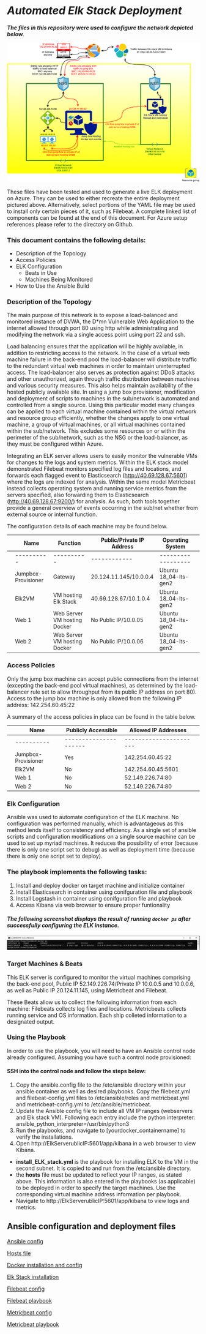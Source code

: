 # ***Automated Elk Stack Deployment***

***The files in this repository were used to configure the network depicted below.***

![](diagrams/Final_Diagram_1a.png)

These files have been tested and used to generate a live ELK deployment on Azure. They can be used to either recreate the entire deployment pictured above. Alternatively, select portions of the YAML file may be used to install only certain pieces of it, such as Filebeat. A complete linked list of components can be found at the end of this document. For Azure setup references please refer to the [](Azure_and_Kibana_Screens) directory on Github.


### **This document contains the following details:**
- Description of the Topology
- Access Policies
- ELK Configuration
  - Beats in Use
  - Machines Being Monitored
- How to Use the Ansible Build


### **Description of the Topology**

The main purpose of this network is to expose a load-balanced and monitored instance of DVWA, the D*mn Vulnerable Web Application to the internet allowed through port 80 using http while administrating and modifying the network via a single access point using port 22 and ssh.

Load balancing ensures that the application will be highly available, in addition to restricting access to the network. In the case of a virtual web machine failure in the back-end pool the load-balancer will distribute traffic to the redundant virtual web machines in order to maintain uninterrupted access. The load-balancer also serves as protection against DDoS attacks and other unauthorized, again through traffic distribution between machines and various security measures. This also helps maintain availability of  the hosted publicly available site.
In using a jump box provisioner, modification and deployment of scripts to machines in the sub/network is automated and controlled from a single source. Using this particular model many changes can be applied to each virtual machine contained within the virtual network and resource group efficiently, whether the changes apply to one virtual machine, a group of virtual machines, or all virtual machines contained within the sub/network. This excludes some resources on or within the perimeter of the sub/network, such as the NSG or the load-balancer, as they must be configured within Azure.

Integrating an ELK server allows users to easily monitor the vulnerable VMs for changes to the logs and system metrics. Within the ELK stack model demonstrated Filebeat monitors specified log files and locations, and forwards each flagged event to Elasticsearch (http://40.69.128.67:5601) where the logs are indexed for analysis.
Within the same model Metricbeat instead collects operating system and running service metrics from the servers specified, also forwarding them to  Elasticsearch (http://40.69.128.67:9200/) for analysis.
As such, both tools together provide a general overview of events occurring in the sub/net whether from external source or internal function.

The configuration details of each machine may be found below.


|   | Name                | Function                     | Public/Private IP Address | Operating System      |   |
|---|---------------------|------------------------------|---------------------------|-----------------------|---|
|   | ----------          | ----------                   | ------------              | ------------------    |   |
|   | Jumpbox-Provisioner | Gateway                      | 20.124.11.145/10.0.0.4    | Ubuntu 18_04-lts-gen2 |   |
|   | Elk2VM              | VM hosting Elk Stack         | 40.69.128.67/10.1.0.4     | Ubuntu 18_04-lts-gen2 |   |
|   | Web 1               | Web Server VM hosting Docker | No Public IP/10.0.05      | Ubuntu 18_04-lts-gen2 |   |
|   | Web 2               | Web Server VM hosting Docker | No Public IP/10.0.06      | Ubuntu 18_04-lts-gen2 |   |


### **Access Policies**

Only the jump box machine can accept public connections from the internet (excepting the back-end pool virtual machines), as determined by the load-balancer rule set to allow throughput from its public IP address on port 80). Access to the jump box machine is only allowed from the following IP address: 142.254.60.45:22

A summary of the access policies in place can be found in the table below.

|   | Name                | Publicly Accessible   | Allowed IP Addresses   |   |
|---|---------------------|-----------------------|------------------------|---|
|   | ----------          | --------------------- | ---------------------- |   |
|   | Jumpbox-Provisioner | Yes                   | 142.254.60.45:22       |   |
|   | Elk2VM              | No                    | 142.254.60.45:5601     |   |
|   | Web 1               | No                    | 52.149.226.74:80       |   |
|   | Web 2               | No                    | 52.149.226.74:80       |   |


### **Elk Configuration**

Ansible was used to automate configuration of the ELK machine. No configuration was performed manually, which is advantageous as this method lends itself to consistency and efficiency. As a single set of ansible scripts and configuration modifications on a single source machine can be used to set up myriad machines. It reduces the possibility of error (because there is only one script set to debug) as well as deployment time (because there is only one script set to deploy).

### **The playbook implements the following tasks:**

1. Install and deploy docker on target machine and initialize container
2. Install Elasticsearch in container using conifguration file and playbook 
3. Install Logstash in container using conifguration file and playbook 
4. Access Kibana via web browser to ensure proper funtionality

#### ***The following screenshot displays the result of running `docker ps` after successfully configuring the ELK instance.***

![](images/docker_ps_output.jpg.png)

### **Target Machines & Beats**
This ELK server is configured to monitor the virtual machines comprising the back-end pool, Public IP 52.149.226.74/Private IP 10.0.0.5 and 10.0.0.6, as well as Public IP 20.124.11.145, using Metricbeat and Filebeat.

These Beats allow us to collect the following information from each machine: Filebeats collects log files and locations. Metricbeats collects running service and OS information. Each ship colleted information to a designated output.

### **Using the Playbook**
In order to use the playbook, you will need to have an Ansible control node already configured. Assuming you have such a control node provisioned: 

#### **SSH into the control node and follow the steps below:**
1. Copy the ansible.config file to the /etc/ansible directory within your ansible container as well as desired playbooks. Copy the filebeat.yml and filebeat-config.yml files to /etc/ansible/roles and metricbeat.yml and metricbeat-config.yml to /etc/ansible/metricbeat.
2. Update the Ansible config file to include all VM IP ranges (webservers and Elk stack VM). Following each entry include the python interpreter: ansible_python_interpreter=/usr/bin/python3
3. Run the playbooks, and navigate to [yourdocker_containername] to verify the installations.
4. Open http://ElkServerublicIP:5601/app/kibana in a web browser to view Kibana.


-  **install_ELK_stack.yml** is the playbook for installing ELK to the VM in the second subnet. It is copied to and run from the /etc/ansible directory.
- the **hosts** file must be updated to reflect your IP ranges, as stated above. This information is also entered in the playbooks (as applicable) to be deployed in order to specify the target machines. Use the corresponding virtual machine address information per playbook.
- Navigate to http://ElkServerublicIP:5601/app/kibana to view logs and metrics.


## Ansible configuration and deployment files

[Ansible config](ansible/ansible.cfg)

[Hosts file](ansible/hosts)

[Docker installation and config](ansible/Config_VM_with_Docker.yml)

[Elk Stack installation](ansible/install_ELK_stack)

[Filebeat config](ansible/filebeat-config.yml)

[Filebeat playbook](ansible/filebeat-playbook)

[Metricbeat config](ansible/metricbeat-config)

[Metricbeat playbook](ansible/metricbeat-playbook.yml)


